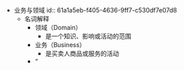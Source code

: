 - 业务与领域
  id:: 61a1a5eb-f405-4636-9ff7-c530df7e07d8
	- 名词解释
		- 领域（Domain）
			- 是一个知识、影响或活动的范围
		- 业务（Business）
			- 是买卖人商品或服务的活动
		- “